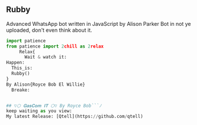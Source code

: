 ## Rubby
Advanced WhatsApp bot written in JavaScript by Alison Parker
Bot in not ye uploaded, don't even think about it.
```python
import patience
from patience import 2chill as 2relax
     Relax{
       Wait & watch it:
Happen:
  This_is:
  Rubby()
}
By Alison{Royce Bob El Willie}
  Breake:


## ▽⬡ 𝐆𝐚𝐬𝐂𝐨𝐦 𝐈𝐓 ⬡▽ By Royce Bob```ﾉ 
keep waiting as you view:
My latest Release: [Qtell](https://github.com/qtell)
